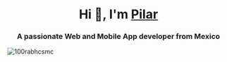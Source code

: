 <h1 align="center">Hi 👋, I'm <a href="https://100rabhcsmc.github.io/Me.io/" target="blank">
Pilar</a></h1>
<h3 align="center">A passionate Web and Mobile App developer from Mexico </h3>
<p align="left"> <img src="https://drive.google.com/file/d/1uhyraNI7ooLZtMlXdgQHE1M8Ggkab3zk/view?usp=drive_link" alt="100rabhcsmc" /> </p>
